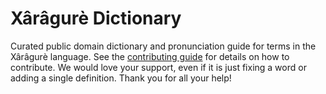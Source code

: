 
# Xârâgurè Dictionary

Curated public domain dictionary and pronunciation guide for terms in the Xârâgurè language. See the [contributing guide](https://github.com/drumworkteam/term/blob/make/.github/contributing.md) for details on how to contribute. We would love your support, even if it is just fixing a word or adding a single definition. Thank you for all your help!